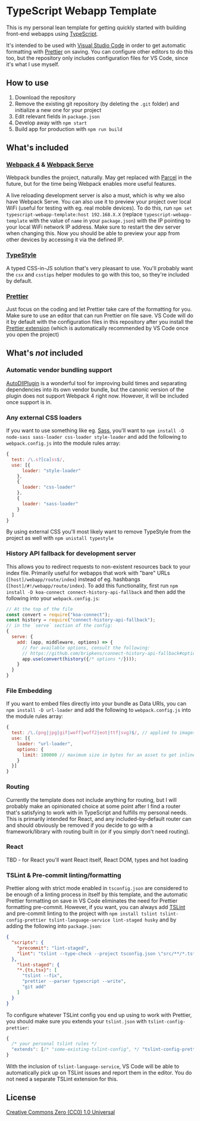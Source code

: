 # TypeScript Webapp Template

This is my personal lean template for getting quickly started with building front-end webapps using [TypeScript](https://www.typescriptlang.org/).

It's intended to be used with [Visual Studio Code](https://code.visualstudio.com/) in order to get automatic formatting with [Prettier](https://prettier.io/) on saving. You can configure other editors to do this too, but the repository only includes configuration files for VS Code, since it's what I use myself.

## How to use

1. Download the repository
2. Remove the existing git repository (by deleting the `.git` folder) and initialize a new one for your project
3. Edit relevant fields in `package.json`
4. Develop away with `npm start`
5. Build app for production with `npm run build`

## What's included

### [Webpack 4](https://webpack.js.org/) & [Webpack Serve](https://github.com/webpack-contrib/webpack-serve)

Webpack bundles the project, naturally. May get replaced with [Parcel](https://parceljs.org/) in the future, but for the time being Webpack enables more useful features.

A live reloading development server is also a must, which is why we also have Webpack Serve. You can also use it to preview your project over local WiFi (useful for testing with eg. real mobile devices). To do this, run `npm set typescript-webapp-template:host 192.168.X.X` (replace `typescript-webapp-template` with the value of `name` in your `package.json`) with the IP pointing to your local WiFi network IP address. Make sure to restart the dev server when changing this. Now you should be able to preview your app from other devices by accessing it via the defined IP.

### [TypeStyle](https://typestyle.github.io/)

A typed CSS-in-JS solution that's very pleasant to use. You'll probably want the `csx` and `csstips` helper modules to go with this too, so they're included by default.

### [Prettier](https://prettier.io/)

Just focus on the coding and let Prettier take care of the formatting for you. Make sure to use an editor that can run Prettier on file save. VS Code will do it by default with the configuration files in this repository after you install the [Prettier extension](https://marketplace.visualstudio.com/items?itemName=esbenp.prettier-vscode) (which is automatically recommended by VS Code once you open the project)

## What's *not* included

### Automatic vendor bundling support

[AutoDllPlugin](https://github.com/asfktz/autodll-webpack-plugin) is a wonderful tool for improving build times and separating dependencies into its own vendor bundle, but the canonic version of the plugin does not support Webpack 4 right now. However, it will be included once support is in.

### Any external CSS loaders

If you want to use something like eg. [Sass](https://sass-lang.com/), you'll want to `npm install -D node-sass sass-loader css-loader style-loader` and add the following to `webpack.config.js` into the module rules array:

```javascript
{
  test: /\.s?[ca]ss$/,
  use: [{
      loader: "style-loader"
    },
    {
      loader: "css-loader"
    },
    {
      loader: "sass-loader"
    }
  ]
}
```

By using external CSS you'll most likely want to remove TypeStyle from the project as well with `npm unistall typestyle`

### History API fallback for development server

This allows you to redirect requests to non-existent resources back to your index file. Primarily useful for webapps that work with "bare" URLs (`[host]/webapp/route/index`) instead of eg. hashbangs (`[host]/#!/webapp/route/index`). To add this functionality, first run `npm install -D koa-connect connect-history-api-fallback` and then add the following into your `webpack.config.js`:

```javascript
// At the top of the file
const convert = require("koa-connect");
const history = require("connect-history-api-fallback");
// in the `serve` section of the config:
{
  serve: {
    add: (app, middleware, options) => {
      // For available options, consult the following:
      // https://github.com/bripkens/connect-history-api-fallback#options
      app.use(convert(history({/* options */})));
    }
  }
}
```

### File Embedding

If you want to embed files directly into your bundle as Data URIs, you can `npm install -D url-loader` and add the following to `webpack.config.js` into the module rules array:

```javascript
{
  test: /\.(png|jpg|gif|woff|woff2|eot|ttf|svg)$/, // applied to images & fonts
  use: [{
    loader: "url-loader",
    options: {
      limit: 100000 // maximum size in bytes for an asset to get inlined
    }
  }]
}
```

### Routing

Currently the template does not include anything for routing, but I will probably make an opinionated choice at some point after I find a router that's satisfying to work with in TypeScript and fulfills my personal needs. This is primarily intended for React, and any included-by-default router can and should obviously be removed if you decide to go with a framework/library with routing built in (or if you simply don't need routing).

### React

TBD - for React you'll want React itself, React DOM, types and hot loading

### TSLint & Pre-commit linting/formatting

Prettier along with strict mode enabled in `tsconfig.json` are considered to be enough of a linting process in itself by this template, and the automatic Prettier formatting on save in VS Code eliminates the need for Prettier formatting pre-commit. However, if you want, you can always add [TSLint](https://palantir.github.io/tslint/) and pre-commit linting to the project with `npm install tslint tslint-config-prettier tslint-language-service lint-staged husky` and by adding the following into `package.json`:

```json
{
  "scripts": {
    "precommit": "lint-staged",
    "lint": "tslint --type-check --project tsconfig.json \"src/**/*.ts*\""
  },
    "lint-staged": {
    "*.{ts,tsx}": [
      "tslint --fix",
      "prettier --parser typescript --write",
      "git add"
    ]
  }
}
```

To configure whatever TSLint config you end up using to work with Prettier, you should make sure you extends your `tslint.json` with `tslint-config-prettier`:

```javascript
{
  /* your personal tslint rules */
  "extends": [/* "some-existing-tslint-config", */ "tslint-config-prettier"]
}
```

With the inclusion of `tslint-language-service`, VS Code will be able to automatically pick up on TSLint issues and report them in the editor. You do not need a separate TSLint extension for this.

## License

[Creative Commons Zero (CC0) 1.0 Universal](https://creativecommons.org/publicdomain/zero/1.0/)
